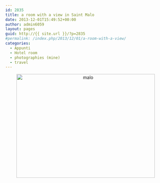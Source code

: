 ```yaml
---
id: 2835
title: a room with a view in Saint Malo
date: 2013-12-01T15:49:52+00:00
author: admin6059
layout: pages
guid: http://{{ site.url }}/?p=2835
#permalink: /index.php/2013/12/01/a-room-with-a-view/
categories:
  - Appunti
  - Hotel room
  - photographies (mine)
  - travel
---
```

<p style="text-align: center;">
  <img class="aligncenter wp-image-3504" src="{{ site.url }}/images/uploads/2013/12/malo-1.jpg" alt="malo" width="434" height="325" srcset="{{ site.url }}/images/uploads/2013/12/malo-1.jpg 567w, {{ site.url }}/images/uploads/2013/12/malo-1-300x225.jpg 300w" sizes="(max-width: 434px) 100vw, 434px" />
</p>